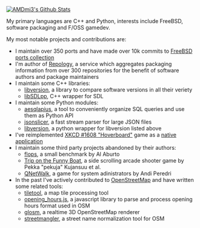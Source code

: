 [![AMDmi3's Github Stats](https://github-readme-stats.vercel.app/api?username=AMDmi3&count_private=true&show_icons=true&hide=stars&hide_border=true&include_all_commits=true)](https://github.com/anuraghazra/github-readme-stats)

My primary languages are C++ and Python, interests include FreeBSD, software packaging and F/OSS gamedev.

My most notable projects and contributions are:
* I maintain over 350 ports and have made over 10k commits to [FreeBSD ports collection](https://www.freebsd.org/ports/)
* I'm author of [Repology](https://repology.org/), a service which aggregates packaging information from over 300 repositories for the benefit of software authors and package maintainers
* I maintain some C++ libraries:
  * [libversion](https://github.com/repology/libversion/), a library to compare software versions in all their veriety
  * [libSDLpp](https://github.com/libSDL2pp/libSDL2pp), C++ wrapper for SDL
* I maintain some Python modules:
  * [aesqlapius](https://pypi.org/project/aesqlapius/), a tool to conveniently organize SQL queries and use them as Python API
  * [jsonslicer](https://pypi.org/project/jsonslicer/), a fast stream parser for large JSON files
  * [libversion](https://pypi.org/project/libversion/), a python wrapper for libversion listed above
* I've reimplemented [XKCD #1608 "Hoverboard"](https://xkcd.com/1608/) game as a [native application](https://github.com/AMDmi3/hoverboard-sdl)
* I maintain some third party projects abandoned by their authors:
  * [flops](https://github.com/AMDmi3/flops), a small benchmark by Al Aburto
  * [Trip on the Funny Boat](https://github.com/AMDmi3/funnyboat), a side scrolling arcade shooter game by Pekka "pekuja" Kujansuu et al.
  * [QNetWalk](https://github.com/AMDmi3/qnetwalk), a game for system adinistrators by Andi Peredri
* In the past I've actively contributed to [OpenStreetMap](https://www.openstreetmap.org) and have written some related tools:
  * [tiletool](https://github.com/AMDmi3/tiletool), a map tile processing tool
  * [opening_hours.js](https://github.com/AMDmi3/opening_hours.js), a javascript library to parse and process opening hours format used in OSM
  * [glosm](https://github.com/AMDmi3/glosm), a realtime 3D OpenStreetMap renderer
  * [streetmangler](https://github.com/AMDmi3/streetmangler), a street name normalization tool for OSM
